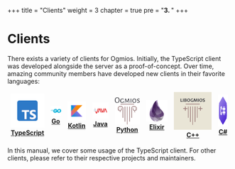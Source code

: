 +++
title = "Clients"
weight = 3
chapter = true
pre = "<b>3. </b>"
+++

# Clients

There exists a variety of clients for Ogmios. Initially, the TypeScript client was developed alongside the server as a proof-of-concept. Over time, amazing community members have developed new clients in their favorite languages:

<table class="clients" align="center"><thead><tr>
<td align="center"><img src="/images/clients/typescript.png" alt="Logo:TypeScript"><br/><a href="https://ogmios.dev/typescript/api/modules/_cardano_ogmios_client.html"><strong>TypeScript</strong></a></td>
<td align="center"><img src="/images/clients/go.png" alt="Logo:Go"><br/><a href="https://github.com/SundaeSwap-finance/ogmigo#readme"><strong>Go</strong></a></td>
<td align="center"><img src="/images/clients/kotlin.png" alt="Logo:Kotlin"><br/><a href="https://github.com/projectNEWM/kogmios#readme"><strong>Kotlin</strong></a></td>
<td align="center"><img src="/images/clients/java.png" alt="Logo:Java"><br/><a href="https://github.com/adabox-aio/ogmios-java-client.git#readme"><strong>Java</strong></a></td>
<td align="center"><img src="/images/clients/python.png" alt="Logo:Python"><br/><a href="https://ogmios-python.readthedocs.io/en/latest/examples/index.html"><strong>Python</Strong></a></td>
<td align="center"><img src="/images/clients/elixir.png" alt="Logo:Elixir"><br/><a href="https://github.com/wowica/xogmios"><strong>Elixir</Strong></a></td>
<td align="center"><img src="/images/clients/cpp.png" alt="Logo:C++"><br/><a href="https://gitlab.com/viperscience/libogmios"><strong>C++</Strong></a></td>
<td align="center"><img height=72 width=72 src="/images/clients/csharp.png" alt="Logo:CSharp"><br/><a href="https://github.com/ItsDaveB/OgmiosDotnet"><strong>C#</Strong></a></td>
</tr><thead></table>

In this manual, we cover some usage of the TypeScript client. For other clients, please refer to their respective projects and maintainers.

